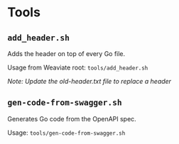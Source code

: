 # Tools

## `add_header.sh`
Adds the header on top of every Go file.

Usage from Weaviate root: `tools/add_header.sh`

_Note: Update the old-header.txt file to replace a header_

## `gen-code-from-swagger.sh`
Generates Go code from the OpenAPI spec.

Usage: `tools/gen-code-from-swagger.sh`
